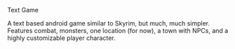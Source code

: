 Text Game

A text based android game similar to Skyrim, but much, much simpler.  Features combat, monsters, one location (for now), a town with NPCs, and a highly customizable player character.
